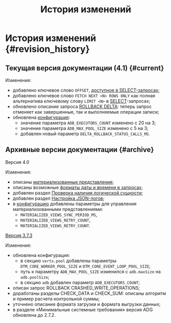 ﻿---
layout: default
title: История изменений
nav_order: 7
has_children: false
has_toc: false
---

# История изменений {#revision_history}

## Текущая версия документации (4.1) {#current}

Изменения:
* добавлено ключевое слово `OFFSET`, 
  [доступное в SELECT-запросах](../reference/sql_plus_requests/SELECT/SELECT.md#offset);
* добавлено ключевое слово `FETCH NEXT <N> ROWS ONLY` как полная альтернатива ключевому слову `LIMIT <N>` 
  в [SELECT](../reference/sql_plus_requests/SELECT/SELECT.md)-запросах;
* обновлено описание запроса [ROLLBACK DELTA](../reference/sql_plus_requests/ROLLBACK_DELTA/ROLLBACK_DELTA.md): 
  теперь запрос отменяет как завершенные, так и выполняемые операции записи;
* обновлена [конфигурация](../maintenance/configuration/configuration.md):
  * значение параметра `ADB_EXECUTORS_COUNT` изменено с 20 на 3;
  * значение параметра `ADB_MAX_POOL_SIZE` изменено с 5 на 3;
  * добавлен новый параметр `DELTA_ROLLBACK_STATUS_CALLS_MS`.

## Архивные версии документации {#archive}

Версия 4.0

Изменения:
* описаны [материализованные представления](../overview/main_concepts/materialized_view/materialized_view.md);
* описаны возможные [форматы даты и времени в запросах](../reference/timestamp_formats/timestamp_formats.md);
* добавлен раздел [Проверка наличия логической сущности](../working_with_system/logical_schema_update/entity_presence_check/entity_presence_check.md);
* добавлен раздел [Настройка JSON-логов](../maintenance/json_logs_configuration/json_logs_configuration.md);
* в [конфигурацию](../maintenance/configuration/configuration.md) добавлены параметры для управления материализованными 
  представлениями:
  * `MATERIALIZED_VIEWS_SYNC_PERIOD_MS`,
  * `MATERIALIZED_VIEWS_RETRY_COUNT`,
  * `MATERIALIZED_VIEWS_RETRY_COUNT`.

[Версия 3.7.3](https://arenadata.github.io/docs_prostore_archive/v3-7-3/)

Изменения:
* обновлена конфигурация:
  * в секцию `vertx.pool` добавлены параметры `DTM_CORE_WORKER_POOL_SIZE` и `DTM_CORE_EVENT_LOOP_POOL_SIZE`;
  * путь к параметру `ADB_MAX_POOL_SIZE` изменился с `adb.maxSize` на `adb.poolSize`;
  * в секцию `adb` добавлен параметр `ADB_EXECUTORS_COUNT`;
* описан запрос ROLLBACK CRASHED_WRITE_OPERATIONS;
* доработаны разделы CHECK_DATA и CHECK_SUM: описаны алгоритм и пример расчета контрольной суммы;
* уточнено описание формата загрузки и формата выгрузки данных;
* в разделе «Минимальные системные требования» версия ADG обновлена до 2.7.2.